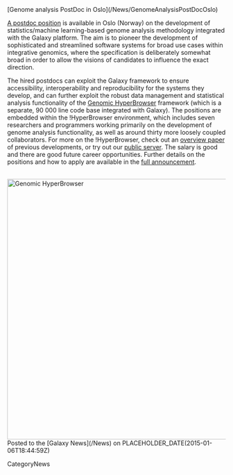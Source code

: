 <div class='newsItemHeader'>[Genome analysis PostDoc in Oslo](/News/GenomeAnalysisPostDocOslo)</div>

[A postdoc position](http://uio.easycruit.com/vacancy/1309717/64290?iso=no) is available in Oslo (Norway) on the development of statistics/machine learning-based genome analysis methodology integrated with the Galaxy platform. The aim is to pioneer the development of sophisticated and streamlined software systems for broad use cases within integrative genomics, where the specification is deliberately somewhat broad in order to allow the visions of candidates to influence the exact direction. 

The hired postdocs can exploit the Galaxy framework to ensure accessibility, interoperability and reproducibility for the systems they develop, and can further exploit the robust data management and statistical analysis functionality of the [Genomic HyperBrowser](https://hyperbrowser.uio.no/) framework (which is a separate, 90 000 line code base integrated with Galaxy). The positions are embedded within the !HyperBrowser environment, which includes seven researchers and programmers working primarily on the development of genome analysis functionality, as well as around thirty more loosely coupled collaborators. For more on the !HyperBrowser, check out an [overview paper](http://nar.oxfordjournals.org/content/41/W1/W133.long) of previous developments, or try out our [public server](https://hyperbrowser.uio.no). The salary is good and there are good future career opportunities. Further details on the positions and how to apply are available in the [full announcement](http://uio.easycruit.com/vacancy/1309717/64290?iso=no).<br /><br />

<div class='center'><a href='https://hyperbrowser.uio.no/'><img src='/Images/Logos/GenomicHyperBrowserWide.png' alt='Genomic HyperBrowser' width="600px" /></a></div>

<div class='newsItemFooter'>Posted to the [Galaxy News](/News) on PLACEHOLDER_DATE(2015-01-06T18:44:59Z)</div>

CategoryNews
